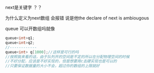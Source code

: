 next是关键字 ？？

为什么定义为next数组 会报错 说是他the declare  of next is ambiougous



queue 可以开数组吗就像

```c++
queue<int>q1;
queue<int>q2;
//------------
queue<int> q[1000];//这样是可行的吗
//按照我来看的话，由于队列开的空间是不定的所以在分配物理空间的时候
//不好分配，应该是不好实现的，但是想要用c去硬实现也是可以的
//只要保证数据量的大小不会，超过你的数组的上限就好
```





